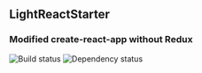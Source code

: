 ## LightReactStarter
### Modified create-react-app without Redux
![Build status](https://travis-ci.org/Wojtek534/LightReactStarter.svg?branch=master)
![Dependency status](https://david-dm.org/wojtek534/LightReactStarter.svg)
